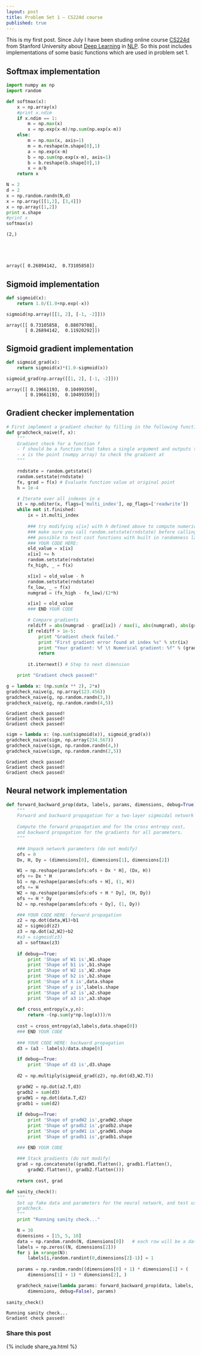 ```yaml
---
layout: post
title: Problem Set 1 – CS224d course
published: true
---
```

This is my first post. Since July I have been studing online course [CS224d](http://cs224d.stanford.edu) from Stanford University about [Deep Learning](https://en.wikipedia.org/wiki/Deep_learning) in [NLP](https://en.wikipedia.org/wiki/Natural_language_processing). So this post includes implementations of some basic functions which are used in problem set 1.

## Softmax implementation


```python
import numpy as np
import random
```


```python
def softmax(x):
    x = np.array(x)
    #print x.ndim
    if x.ndim == 1:
        m = np.max(x)
        x = np.exp(x-m)/np.sum(np.exp(x-m))
    else:
        m = np.max(x, axis=1)
        m = m.reshape(m.shape[0],1)
        a = np.exp(x-m)
        b = np.sum(np.exp(x-m), axis=1)
        b = b.reshape(b.shape[0],1)
        x = a/b
    return x
```


```python
N = 2
d = 2
x = np.random.randn(N,d)
x = np.array([[1,2], [3,4]])
x = np.array([1,2])
print x.shape
#print x
softmax(x)
```

    (2,)





    array([ 0.26894142,  0.73105858])



## Sigmoid implementation


```python
def sigmoid(x):
    return 1.0/(1.0+np.exp(-x))
```


```python
sigmoid(np.array([[1, 2], [-1, -2]]))
```




    array([[ 0.73105858,  0.88079708],
           [ 0.26894142,  0.11920292]])



## Sigmoid gradient implementation


```python
def sigmoid_grad(x):
    return sigmoid(x)*(1.0-sigmoid(x))
```


```python
sigmoid_grad(np.array([[1, 2], [-1, -2]]))
```




    array([[ 0.19661193,  0.10499359],
           [ 0.19661193,  0.10499359]])



## Gradient checker implementation


```python
# First implement a gradient checker by filling in the following functions
def gradcheck_naive(f, x):
    """ 
    Gradient check for a function f 
    - f should be a function that takes a single argument and outputs the cost and its gradients
    - x is the point (numpy array) to check the gradient at
    """ 

    rndstate = random.getstate()
    random.setstate(rndstate)  
    fx, grad = f(x) # Evaluate function value at original point
    h = 1e-4

    # Iterate over all indexes in x
    it = np.nditer(x, flags=['multi_index'], op_flags=['readwrite'])
    while not it.finished:
        ix = it.multi_index
        
        ### try modifying x[ix] with h defined above to compute numerical gradients
        ### make sure you call random.setstate(rndstate) before calling f(x) each time, this will make it 
        ### possible to test cost functions with built in randomness later
        ### YOUR CODE HERE:
        old_value = x[ix]
        x[ix] += h
        random.setstate(rndstate)
        fx_high, _ = f(x)

        x[ix] = old_value - h
        random.setstate(rndstate)
        fx_low, _ = f(x)
        numgrad = (fx_high - fx_low)/(2*h)

        x[ix] = old_value
        ### END YOUR CODE

        # Compare gradients
        reldiff = abs(numgrad - grad[ix]) / max(1, abs(numgrad), abs(grad[ix]))
        if reldiff > 1e-5:
            print "Gradient check failed."
            print "First gradient error found at index %s" % str(ix)
            print "Your gradient: %f \t Numerical gradient: %f" % (grad[ix], numgrad)
            return
    
        it.iternext() # Step to next dimension

    print "Gradient check passed!"
```


```python
g = lambda x: (np.sum(x ** 2), 2*x)
gradcheck_naive(g, np.array(123.456))
gradcheck_naive(g, np.random.randn(3,))
gradcheck_naive(g, np.random.randn(4,5))
```

    Gradient check passed!
    Gradient check passed!
    Gradient check passed!



```python
sigm = lambda x: (np.sum(sigmoid(x)), sigmoid_grad(x))
gradcheck_naive(sigm, np.array(234.567))
gradcheck_naive(sigm, np.random.randn(4,))
gradcheck_naive(sigm, np.random.randn(2,5))
```

    Gradient check passed!
    Gradient check passed!
    Gradient check passed!


## Neural network implementation


```python
def forward_backward_prop(data, labels, params, dimensions, debug=True):
    """ 
    Forward and backward propagation for a two-layer sigmoidal network 
    
    Compute the forward propagation and for the cross entropy cost,
    and backward propagation for the gradients for all parameters.
    """

    ### Unpack network parameters (do not modify)
    ofs = 0
    Dx, H, Dy = (dimensions[0], dimensions[1], dimensions[2])

    W1 = np.reshape(params[ofs:ofs + Dx * H], (Dx, H))
    ofs += Dx * H
    b1 = np.reshape(params[ofs:ofs + H], (1, H))
    ofs += H
    W2 = np.reshape(params[ofs:ofs + H * Dy], (H, Dy))
    ofs += H * Dy
    b2 = np.reshape(params[ofs:ofs + Dy], (1, Dy))

    ### YOUR CODE HERE: forward propagation
    z2 = np.dot(data,W1)+b1
    a2 = sigmoid(z2)
    z3 = np.dot(a2,W2)+b2
    #a3 = sigmoid(z3)
    a3 = softmax(z3)
    
    if debug==True:
        print 'Shape of W1 is',W1.shape
        print 'Shape of b1 is',b1.shape
        print 'Shape of W2 is',W2.shape
        print 'Shape of b2 is',b2.shape
        print 'Shape of X is',data.shape
        print 'Shape of y is',labels.shape
        print 'Shape of a2 is',a2.shape
        print 'Shape of a3 is',a3.shape
    
    def cross_entropy(x,y,n):
        return -(np.sum(y*np.log(x)))/n
    
    cost = cross_entropy(a3,labels,data.shape[0])
    ### END YOUR CODE
    
    ### YOUR CODE HERE: backward propagation
    d3 = (a3 - labels)/data.shape[0]

    if debug==True:
        print 'Shape of d3 is',d3.shape
    
    d2 = np.multiply(sigmoid_grad(z2), np.dot(d3,W2.T))

    gradW2 = np.dot(a2.T,d3)
    gradb2 = sum(d3)
    gradW1 = np.dot(data.T,d2)
    gradb1 = sum(d2)
    
    if debug==True:
        print 'Shape of gradW2 is',gradW2.shape
        print 'Shape of gradb2 is',gradb2.shape
        print 'Shape of gradW1 is',gradW1.shape
        print 'Shape of gradb1 is',gradb1.shape

    ### END YOUR CODE
    
    ### Stack gradients (do not modify)
    grad = np.concatenate((gradW1.flatten(), gradb1.flatten(), 
        gradW2.flatten(), gradb2.flatten()))
    
    return cost, grad

def sanity_check():
    """
    Set up fake data and parameters for the neural network, and test using 
    gradcheck.
    """
    print "Running sanity check..."

    N = 30
    dimensions = [15, 5, 10]
    data = np.random.randn(N, dimensions[0])   # each row will be a datum
    labels = np.zeros((N, dimensions[2]))
    for i in xrange(N):
        labels[i,random.randint(0,dimensions[2]-1)] = 1
    
    params = np.random.randn((dimensions[0] + 1) * dimensions[1] + (
        dimensions[1] + 1) * dimensions[2], )

    gradcheck_naive(lambda params: forward_backward_prop(data, labels, params,
        dimensions, debug=False), params)
    
sanity_check()    
```

    Running sanity check...
    Gradient check passed!

### Share this post 

{% include share_ya.html %}